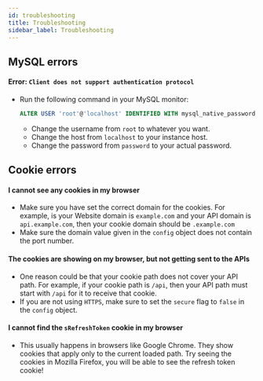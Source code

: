```yaml
---
id: troubleshooting
title: Troubleshooting
sidebar_label: Troubleshooting
---
```


## MySQL errors
#### Error: ```Client does not support authentication protocol```
- Run the following command in your MySQL monitor:
  ```SQL
  ALTER USER 'root'@'localhost' IDENTIFIED WITH mysql_native_password BY 'password'
  ```
    - Change the username from ```root``` to whatever you want.
    - Change the host from ```localhost``` to your instance host.
    - Change the password from ```password``` to your actual password.

## Cookie errors
#### I cannot see any cookies in my browser
- Make sure you have set the correct domain for the cookies. For example, is your Website domain is ```example.com``` and your API domain is ```api.example.com```, then your cookie domain should be ```.example.com```
- Make sure the domain value given in the ```config``` object does not contain the port number.

#### The cookies are showing on my browser, but not getting sent to the APIs
- One reason could be that your cookie path does not cover your API path. For example, if your cookie path is ```/api```, then your API path must start with ```/api``` for it to receive that cookie.
- If you are not using ```HTTPS```, make sure to set the ```secure``` flag to ```false``` in the ```config``` object.

#### I cannot find the ```sRefreshToken``` cookie in my browser
- This usually happens in browsers like Google Chrome. They show cookies that apply only to the current loaded path. Try seeing the cookies in Mozilla Firefox, you will be able to see the refresh token cookie!